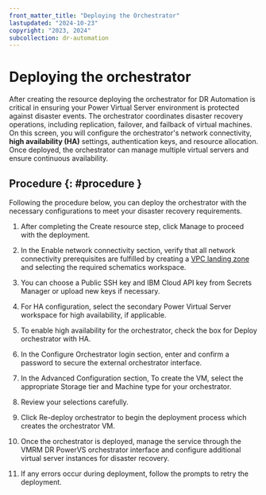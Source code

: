 ```yaml
---
front_matter_title: "Deploying the Orchestrator"
lastupdated: "2024-10-23"
copyright: "2023, 2024"
subcollection: dr-automation
---
```


# Deploying the orchestrator

After creating the resource deploying the orchestrator for DR Automation is critical in ensuring your Power Virtual Server environment is protected against disaster events. The orchestrator coordinates disaster recovery operations, including replication, failover, and failback of virtual machines. On this screen, you will configure the orchestrator's network connectivity, **high availability (HA)** settings, authentication keys, and resource allocation. Once deployed, the orchestrator can manage multiple virtual servers and ensure continuous availability.

## Procedure {: #procedure }

Following the procedure below, you can deploy the orchestrator with the necessary configurations to meet your disaster recovery requirements.

1. After completing the Create resource step, click Manage to proceed with the deployment.

2. In the Enable network connectivity section, verify that all network connectivity prerequisites are   fulfilled by creating a [VPC landing zone](https://cloud.ibm.com/catalog/architecture/deploy-arch-ibm-pvs-inf-2dd486c7-b317-4aaa-907b-42671485ad96-global/readme/terraform/terraform/e104e91d-d4a8-44fa-a341-eebf735d9635-global) and selecting the required schematics workspace.

3. You can choose a Public SSH key and IBM Cloud API key from Secrets Manager or upload new keys if necessary.

4. For HA configuration, select the secondary Power Virtual Server workspace for high availability, if applicable.

5. To enable high availability for the orchestrator, check the box for Deploy orchestrator with HA.

6. In the Configure Orchestrator login section, enter and confirm a password to secure the external orchestrator interface.

7. In the Advanced Configuration section, To create the VM, select the appropriate Storage tier and Machine type for your orchestrator.

8. Review your selections carefully.

9. Click Re-deploy orchestrator to begin the deployment process which creates the orchestrator VM.

10. Once the orchestrator is deployed, manage the service through the VMRM DR PowerVS orchestrator interface and configure additional virtual server instances for disaster recovery.

11. If any errors occur during deployment, follow the prompts to retry the deployment.
